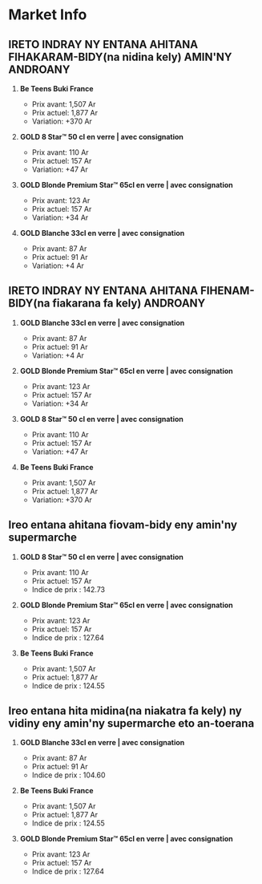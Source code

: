 # Market Info

## IRETO INDRAY NY ENTANA AHITANA FIHAKARAM-BIDY(na nidina kely) AMIN'NY ANDROANY

1. **Be Teens Buki France**
   - Prix avant: 1,507 Ar
   - Prix actuel: 1,877 Ar
   - Variation: +370 Ar

2. **GOLD 8 Star™ 50 cl en verre | avec consignation**
   - Prix avant: 110 Ar
   - Prix actuel: 157 Ar
   - Variation: +47 Ar

3. **GOLD Blonde Premium Star™ 65cl en verre | avec consignation**
   - Prix avant: 123 Ar
   - Prix actuel: 157 Ar
   - Variation: +34 Ar

4. **GOLD Blanche 33cl en verre | avec consignation**
   - Prix avant: 87 Ar
   - Prix actuel: 91 Ar
   - Variation: +4 Ar

## IRETO INDRAY NY ENTANA AHITANA FIHENAM-BIDY(na fiakarana fa kely) ANDROANY

1. **GOLD Blanche 33cl en verre | avec consignation**
   - Prix avant: 87 Ar
   - Prix actuel: 91 Ar
   - Variation: +4 Ar

2. **GOLD Blonde Premium Star™ 65cl en verre | avec consignation**
   - Prix avant: 123 Ar
   - Prix actuel: 157 Ar
   - Variation: +34 Ar

3. **GOLD 8 Star™ 50 cl en verre | avec consignation**
   - Prix avant: 110 Ar
   - Prix actuel: 157 Ar
   - Variation: +47 Ar

4. **Be Teens Buki France**
   - Prix avant: 1,507 Ar
   - Prix actuel: 1,877 Ar
   - Variation: +370 Ar

## Ireo entana ahitana fiovam-bidy eny amin'ny supermarche

1. **GOLD 8 Star™ 50 cl en verre | avec consignation**
   - Prix avant: 110 Ar
   - Prix actuel: 157 Ar
   - Indice de prix : 142.73

2. **GOLD Blonde Premium Star™ 65cl en verre | avec consignation**
   - Prix avant: 123 Ar
   - Prix actuel: 157 Ar
   - Indice de prix : 127.64

3. **Be Teens Buki France**
   - Prix avant: 1,507 Ar
   - Prix actuel: 1,877 Ar
   - Indice de prix : 124.55

## Ireo entana hita midina(na niakatra fa kely) ny vidiny eny amin'ny supermarche eto an-toerana

1. **GOLD Blanche 33cl en verre | avec consignation**
   - Prix avant: 87 Ar
   - Prix actuel: 91 Ar
   - Indice de prix : 104.60

2. **Be Teens Buki France**
   - Prix avant: 1,507 Ar
   - Prix actuel: 1,877 Ar
   - Indice de prix : 124.55

3. **GOLD Blonde Premium Star™ 65cl en verre | avec consignation**
   - Prix avant: 123 Ar
   - Prix actuel: 157 Ar
   - Indice de prix : 127.64

